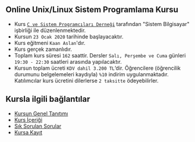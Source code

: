 ## Online Unix/Linux Sistem Programlama Kursu 

+ Kurs [`C ve Sistem Programcıları Derneği`](http://www.csystem.org/) tarafından "Sistem Bilgisayar" işbirliği ile düzenlenmektedir.
+ Kursun `23 Ocak 2020` tarihinde başlayacaktır.
+ Kurs eğitmeni `Kaan Aslan`'dır.
+ Kurs gerçek zamanlıdır.
+ Toplam kurs süresi `162` saattir. Dersler `Salı, Perşembe ve Cuma` günleri `19:30 - 22:30` saatleri arasında yapılacaktır.
+ Kursun toplam ücreti `KDV dahil 3.200 TL`‘dir. Öğrencilere (öğrencilik durumunu belgelemeleri kaydıyla) `%10` indirim uygulanmaktadır. Katılımcılar kurs ücretini dilerlerse `2 taksitte` ödeyebilirler.

## Kursla ilgili bağlantılar
+ [Kursun Genel Tanıtımı](https://github.com/CSD-1993/Online-Unix-Linux-Sistem-Programlama-Kursu-/blob/master/kurs_tanitimi.md)
+ [Kurs İçeriği](https://github.com/CSD-1993/Online-Unix-Linux-Sistem-Programlama-Kursu-/blob/master/kurs_icerigi.md)
+ [Sık Sorulan Sorular](https://github.com/CSD-1993/Online-Unix-Linux-Sistem-Programlama-Kursu-/blob/master/sss.md)
+ [Kursa Kayıt](https://zoom.us/meeting/register/v5Qld--oqD0rVJfrvoJARlKBjXL6DywZAQ)
